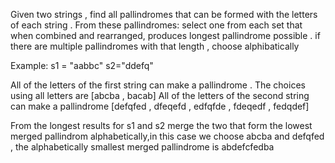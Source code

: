 Given two strings , find all pallindromes that can be formed with the letters of each string . From these pallindromes:
select one from each set that when combined and rearranged, produces longest pallindrome possible .
if there are multiple pallindromes with that length , choose alphibatically 

Example:
s1 = "aabbc"
s2="ddefq"

All of the letters of the first string can make a pallindrome .
The choices using all letters are [abcba , bacab]
All of the letters of the second string can make a pallindrome [defqfed , dfeqefd , edfqfde , fdeqedf , fedqdef]


From the longest results for s1 and s2 merge the two that form the lowest merged pallindrom alphabetically,in this case
we choose abcba and defqfed , the alphabetically smallest merged pallindrome is abdefcfedba